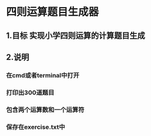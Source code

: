 # 四则运算题目生成器
## 1.目标 实现小学四则运算的计算题目生成
## 2.说明 
### 在cmd或者terminal中打开
### 打印出300道题目
### 包含两个运算数和一个运算符
### 保存在exercise.txt中

